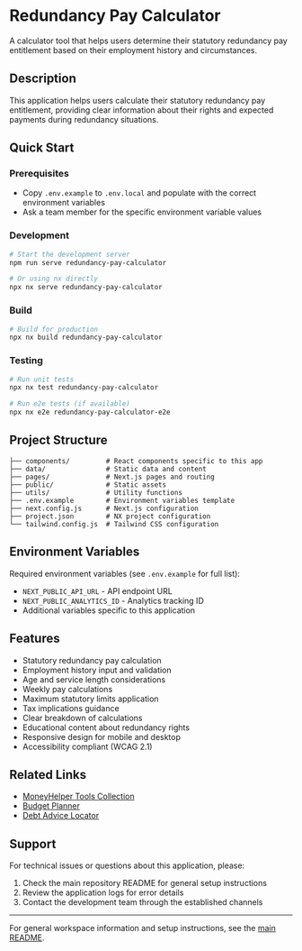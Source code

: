 # Redundancy Pay Calculator 

A calculator tool that helps users determine their statutory redundancy pay entitlement based on their employment history and circumstances.

## Description

This application helps users calculate their statutory redundancy pay entitlement, providing clear information about their rights and expected payments during redundancy situations.

## Quick Start

### Prerequisites

- Copy `.env.example` to `.env.local` and populate with the correct environment variables
- Ask a team member for the specific environment variable values

### Development

```bash
# Start the development server
npm run serve redundancy-pay-calculator

# Or using nx directly
npx nx serve redundancy-pay-calculator
```

### Build

```bash
# Build for production
npx nx build redundancy-pay-calculator
```

### Testing

```bash
# Run unit tests
npx nx test redundancy-pay-calculator

# Run e2e tests (if available)
npx nx e2e redundancy-pay-calculator-e2e
```

## Project Structure

```
├── components/         # React components specific to this app
├── data/               # Static data and content
├── pages/              # Next.js pages and routing
├── public/             # Static assets
├── utils/              # Utility functions
├── .env.example        # Environment variables template
├── next.config.js      # Next.js configuration
├── project.json        # NX project configuration
└── tailwind.config.js  # Tailwind CSS configuration
```

## Environment Variables

Required environment variables (see `.env.example` for full list):

- `NEXT_PUBLIC_API_URL` - API endpoint URL
- `NEXT_PUBLIC_ANALYTICS_ID` - Analytics tracking ID
- Additional variables specific to this application

## Features

- Statutory redundancy pay calculation
- Employment history input and validation
- Age and service length considerations
- Weekly pay calculations
- Maximum statutory limits application
- Tax implications guidance
- Clear breakdown of calculations
- Educational content about redundancy rights
- Responsive design for mobile and desktop
- Accessibility compliant (WCAG 2.1)

## Related Links

- [MoneyHelper Tools Collection](../moneyhelper-tools/)
- [Budget Planner](../budget-planner/)
- [Debt Advice Locator](../debt-advice-locator/)

## Support

For technical issues or questions about this application, please:

1. Check the main repository README for general setup instructions
2. Review the application logs for error details
3. Contact the development team through the established channels

---

For general workspace information and setup instructions, see the [main README](../../README.md).
